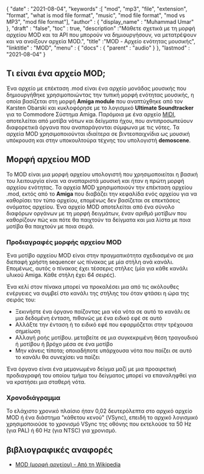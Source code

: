 {
  "date" : "2021-08-04",
  "keywords" :[ "mod", "mp3", "file", "extension", "format", "what is mod file format", "music", "mod file format", "mod vs MP3", "mod file format"],
  "author" : {
    "display_name" : "Muhammad Umar"
},
  "draft" : "false",
  "toc" : true,
  "description" :"Μάθετε σχετικά με τη μορφή αρχείου MOD και τα API που μπορούν να δημιουργήσουν, να μετατρέψουν και να ανοίξουν αρχεία MOD.",
  "title" :"MOD - Αρχείο ενότητας μουσικής",
  "linktitle" : "MOD",
  "menu" : {
    "docs" : {
      "parent" : "audio"
}
},
  "lastmod" : "2021-08-04"
}

## Τι είναι ένα αρχείο MOD;
Ένα αρχείο με επέκταση .mod είναι ένα αρχείο μονάδας μουσικής που δημιουργήθηκε χρησιμοποιώντας την τυπική μορφή ενότητας μουσικής, η οποία βασίζεται στη μορφή **Amiga module** που αναπτύχθηκε από τον Karsten Obarski και κυκλοφόρησε με το λογισμικό **Ultimate Soundtracker** για το Commodore Σύστημα Amiga. Παρόμοια με ένα αρχείο [MIDI](/el/audio/mid/), αποτελείται από μοτίβα νότων και δείγματα ήχου, που αντιπροσωπεύουν διαφορετικά όργανα που αναπαράγονται σύμφωνα με τις νότες. Τα αρχεία MOD χρησιμοποιούνται ιδιαίτερα σε βιντεοπαιχνίδια ως μουσική υπόκρουση και στην υποκουλτούρα τέχνης του υπολογιστή **demoscene**.

## Μορφή αρχείου MOD

Το MOD είναι μια μορφή αρχείου υπολογιστή που χρησιμοποιείται η βασική του λειτουργία είναι να αναπαριστά μουσική και ήταν η πρώτη μορφή αρχείου ενότητας. Τα αρχεία MOD χρησιμοποιούν την επέκταση αρχείου .mod, εκτός από το **Amiga** που διαβάζει την κεφαλίδα ενός αρχείου για να καθορίσει τον τύπο αρχείου, επομένως δεν βασίζεται σε επεκτάσεις ονόματος αρχείου. Ένα αρχείο MOD αποτελείται από ένα σύνολο διαφόρων οργάνων με τη μορφή δειγμάτων, έναν αριθμό μοτίβων που καθορίζουν πώς και πότε θα παιχτούν τα δείγματα και μια λίστα με ποια μοτίβα θα παιχτούν με ποια σειρά.

### Προδιαγραφές μορφής αρχείου MOD

Ένα μοτίβο αρχείου MOD είναι στην πραγματικότητα σχεδιασμένο σε μια διεπαφή χρήστη sequencer ως πίνακας με μία στήλη ανά κανάλι. Επομένως, αυτός ο πίνακας έχει τέσσερις στήλες (μία για κάθε κανάλι υλικού Amiga. Κάθε στήλη έχει 64 σειρές).

Ένα κελί στον πίνακα μπορεί να προκαλέσει μια από τις ακόλουθες ενέργειες να συμβεί στο κανάλι της στήλης του όταν φτάσει η ώρα της σειράς του:

- Ξεκινήστε ένα όργανο παίζοντας μια νέα νότα σε αυτό το κανάλι σε μια δεδομένη ένταση, πιθανώς με ένα ειδικό εφέ σε αυτό
- Αλλάξτε την ένταση ή το ειδικό εφέ που εφαρμόζεται στην τρέχουσα σημείωση
- Αλλαγή ροής μοτίβου. μεταβείτε σε μια συγκεκριμένη θέση τραγουδιού ή μοτίβου ή βρόχο μέσα σε ένα μοτίβο
- Μην κάνεις τίποτα; οποιαδήποτε υπάρχουσα νότα που παίζει σε αυτό το κανάλι θα συνεχίσει να παίζει

Ένα όργανο είναι ένα μεμονωμένο δείγμα μαζί με μια προαιρετική προδιαγραφή του οποίου τμήμα του δείγματος μπορεί να επαναληφθεί για να κρατήσει μια σταθερή νότα.

### Χρονοδιάγραμμα
Το ελάχιστο χρονικό πλαίσιο ήταν 0,02 δευτερόλεπτα στο αρχικό αρχείο MOD ή ένα διάστημα "κάθετου κενού" (VSync), επειδή το αρχικό λογισμικό χρησιμοποιούσε το χρονισμό VSync της οθόνης που εκτελούσε τα 50 Hz (για PAL) ή 60 Hz (για NTSC) για χρονισμό.

## βιβλιογραφικές αναφορές

* [MOD (μορφή αρχείου) - Από τη Wikipedia](https://en.wikipedia.org/wiki/MOD_(file_format))


